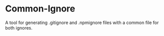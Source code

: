 # Common-Ignore
A tool for generating .gitignore and .npmignore files with a common file for both ignores.
